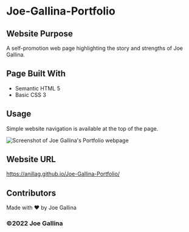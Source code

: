 # Joe-Gallina-Portfolio

## Website Purpose

A self-promotion web page highlighting the story and strengths of Joe Gallina.

## Page Built With

- Semantic HTML 5
- Basic CSS 3

## Usage

Simple website navigation is available at the top of the page.

![Screenshot of Joe Gallina's Portfolio webpage](assets/img/Joe-Gallina-Portfolio_screenshot.png)

## Website URL

https://anillag.github.io/Joe-Gallina-Portfolio/

## Contributors

Made with ❤️ by Joe Gallina

### ©️2022 Joe Gallina
